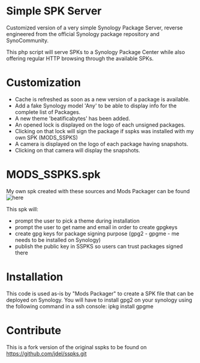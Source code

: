 Simple SPK Server
=================

Customized version of a very simple Synology Package Server, reverse engineered from
the official Synology package repository and SynoCommunity.

This php script will serve SPKs to a Synology Package Center
while also offering regular HTTP browsing through the available
SPKs.

Customization
=============

- Cache is refreshed as soon as a new version of a package is available.
- Add a fake Synology model 'Any' to be able to display info for the complete list of Packages.
- A new theme 'beatificabytes' has been added.
- An opened lock is displayed on the logo of each unsigned packages.
- Clicking on that lock will sign the package if sspks was installed with my own SPK (MODS_SSPKS)
- A camera is displayed on the logo of each package having snapshots.
- Clicking on that camera will display the snapshots.

MODS_SSPKS.spk
==============

My own spk created with these sources and Mods Packager can be found ![here](https://github.com/vletroye/SynoPackages/tree/master/MODS%20Simple%20SPK%20Server)

This spk will:
- prompt the user to pick a theme during installation
- prompt the user to get name and email in order to create gpgkeys
- create gpg keys for package signing purpose (gpg2 - gpgme - me needs to be installed on Synology)
- publish the public key in SSPKS so users can trust packages signed there


Installation
============

This code is used as-is by "Mods Packager" to create a SPK file that can be deployed on Synology.
You will have to install gpg2 on your synology using the following command in a ssh console: ipkg install gpgme

Contribute
==========

This is a fork version of the original sspks to be found on https://github.com/jdel/sspks.git
